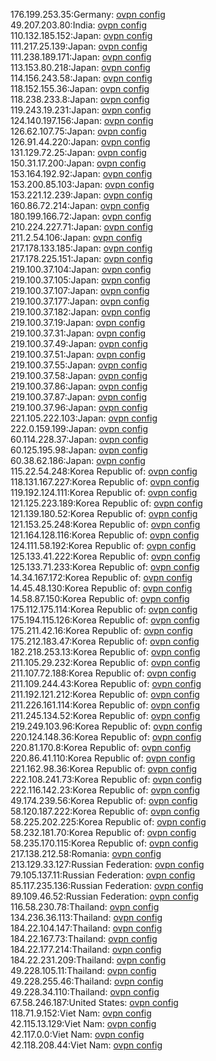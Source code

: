 176.199.253.35:Germany: [ovpn config](vpn/176_199_253_35.ovpn)  
49.207.203.80:India: [ovpn config](vpn/49_207_203_80.ovpn)  
110.132.185.152:Japan: [ovpn config](vpn/110_132_185_152.ovpn)  
111.217.25.139:Japan: [ovpn config](vpn/111_217_25_139.ovpn)  
111.238.189.171:Japan: [ovpn config](vpn/111_238_189_171.ovpn)  
113.153.80.218:Japan: [ovpn config](vpn/113_153_80_218.ovpn)  
114.156.243.58:Japan: [ovpn config](vpn/114_156_243_58.ovpn)  
118.152.155.36:Japan: [ovpn config](vpn/118_152_155_36.ovpn)  
118.238.233.8:Japan: [ovpn config](vpn/118_238_233_8.ovpn)  
119.243.19.231:Japan: [ovpn config](vpn/119_243_19_231.ovpn)  
124.140.197.156:Japan: [ovpn config](vpn/124_140_197_156.ovpn)  
126.62.107.75:Japan: [ovpn config](vpn/126_62_107_75.ovpn)  
126.91.44.220:Japan: [ovpn config](vpn/126_91_44_220.ovpn)  
131.129.72.25:Japan: [ovpn config](vpn/131_129_72_25.ovpn)  
150.31.17.200:Japan: [ovpn config](vpn/150_31_17_200.ovpn)  
153.164.192.92:Japan: [ovpn config](vpn/153_164_192_92.ovpn)  
153.200.85.103:Japan: [ovpn config](vpn/153_200_85_103.ovpn)  
153.221.12.239:Japan: [ovpn config](vpn/153_221_12_239.ovpn)  
160.86.72.214:Japan: [ovpn config](vpn/160_86_72_214.ovpn)  
180.199.166.72:Japan: [ovpn config](vpn/180_199_166_72.ovpn)  
210.224.227.71:Japan: [ovpn config](vpn/210_224_227_71.ovpn)  
211.2.54.106:Japan: [ovpn config](vpn/211_2_54_106.ovpn)  
217.178.133.185:Japan: [ovpn config](vpn/217_178_133_185.ovpn)  
217.178.225.151:Japan: [ovpn config](vpn/217_178_225_151.ovpn)  
219.100.37.104:Japan: [ovpn config](vpn/219_100_37_104.ovpn)  
219.100.37.105:Japan: [ovpn config](vpn/219_100_37_105.ovpn)  
219.100.37.107:Japan: [ovpn config](vpn/219_100_37_107.ovpn)  
219.100.37.177:Japan: [ovpn config](vpn/219_100_37_177.ovpn)  
219.100.37.182:Japan: [ovpn config](vpn/219_100_37_182.ovpn)  
219.100.37.19:Japan: [ovpn config](vpn/219_100_37_19.ovpn)  
219.100.37.31:Japan: [ovpn config](vpn/219_100_37_31.ovpn)  
219.100.37.49:Japan: [ovpn config](vpn/219_100_37_49.ovpn)  
219.100.37.51:Japan: [ovpn config](vpn/219_100_37_51.ovpn)  
219.100.37.55:Japan: [ovpn config](vpn/219_100_37_55.ovpn)  
219.100.37.58:Japan: [ovpn config](vpn/219_100_37_58.ovpn)  
219.100.37.86:Japan: [ovpn config](vpn/219_100_37_86.ovpn)  
219.100.37.87:Japan: [ovpn config](vpn/219_100_37_87.ovpn)  
219.100.37.96:Japan: [ovpn config](vpn/219_100_37_96.ovpn)  
221.105.222.103:Japan: [ovpn config](vpn/221_105_222_103.ovpn)  
222.0.159.199:Japan: [ovpn config](vpn/222_0_159_199.ovpn)  
60.114.228.37:Japan: [ovpn config](vpn/60_114_228_37.ovpn)  
60.125.195.98:Japan: [ovpn config](vpn/60_125_195_98.ovpn)  
60.38.62.186:Japan: [ovpn config](vpn/60_38_62_186.ovpn)  
115.22.54.248:Korea Republic of: [ovpn config](vpn/115_22_54_248.ovpn)  
118.131.167.227:Korea Republic of: [ovpn config](vpn/118_131_167_227.ovpn)  
119.192.124.111:Korea Republic of: [ovpn config](vpn/119_192_124_111.ovpn)  
121.125.223.189:Korea Republic of: [ovpn config](vpn/121_125_223_189.ovpn)  
121.139.180.52:Korea Republic of: [ovpn config](vpn/121_139_180_52.ovpn)  
121.153.25.248:Korea Republic of: [ovpn config](vpn/121_153_25_248.ovpn)  
121.164.128.116:Korea Republic of: [ovpn config](vpn/121_164_128_116.ovpn)  
124.111.58.192:Korea Republic of: [ovpn config](vpn/124_111_58_192.ovpn)  
125.133.41.222:Korea Republic of: [ovpn config](vpn/125_133_41_222.ovpn)  
125.133.71.233:Korea Republic of: [ovpn config](vpn/125_133_71_233.ovpn)  
14.34.167.172:Korea Republic of: [ovpn config](vpn/14_34_167_172.ovpn)  
14.45.48.130:Korea Republic of: [ovpn config](vpn/14_45_48_130.ovpn)  
14.58.87.150:Korea Republic of: [ovpn config](vpn/14_58_87_150.ovpn)  
175.112.175.114:Korea Republic of: [ovpn config](vpn/175_112_175_114.ovpn)  
175.194.115.126:Korea Republic of: [ovpn config](vpn/175_194_115_126.ovpn)  
175.211.42.16:Korea Republic of: [ovpn config](vpn/175_211_42_16.ovpn)  
175.212.183.47:Korea Republic of: [ovpn config](vpn/175_212_183_47.ovpn)  
182.218.253.13:Korea Republic of: [ovpn config](vpn/182_218_253_13.ovpn)  
211.105.29.232:Korea Republic of: [ovpn config](vpn/211_105_29_232.ovpn)  
211.107.72.188:Korea Republic of: [ovpn config](vpn/211_107_72_188.ovpn)  
211.109.244.43:Korea Republic of: [ovpn config](vpn/211_109_244_43.ovpn)  
211.192.121.212:Korea Republic of: [ovpn config](vpn/211_192_121_212.ovpn)  
211.226.161.114:Korea Republic of: [ovpn config](vpn/211_226_161_114.ovpn)  
211.245.134.52:Korea Republic of: [ovpn config](vpn/211_245_134_52.ovpn)  
219.249.103.96:Korea Republic of: [ovpn config](vpn/219_249_103_96.ovpn)  
220.124.148.36:Korea Republic of: [ovpn config](vpn/220_124_148_36.ovpn)  
220.81.170.8:Korea Republic of: [ovpn config](vpn/220_81_170_8.ovpn)  
220.86.41.110:Korea Republic of: [ovpn config](vpn/220_86_41_110.ovpn)  
221.162.98.36:Korea Republic of: [ovpn config](vpn/221_162_98_36.ovpn)  
222.108.241.73:Korea Republic of: [ovpn config](vpn/222_108_241_73.ovpn)  
222.116.142.23:Korea Republic of: [ovpn config](vpn/222_116_142_23.ovpn)  
49.174.239.56:Korea Republic of: [ovpn config](vpn/49_174_239_56.ovpn)  
58.120.187.222:Korea Republic of: [ovpn config](vpn/58_120_187_222.ovpn)  
58.225.202.225:Korea Republic of: [ovpn config](vpn/58_225_202_225.ovpn)  
58.232.181.70:Korea Republic of: [ovpn config](vpn/58_232_181_70.ovpn)  
58.235.170.115:Korea Republic of: [ovpn config](vpn/58_235_170_115.ovpn)  
217.138.212.58:Romania: [ovpn config](vpn/217_138_212_58.ovpn)  
213.129.33.127:Russian Federation: [ovpn config](vpn/213_129_33_127.ovpn)  
79.105.137.11:Russian Federation: [ovpn config](vpn/79_105_137_11.ovpn)  
85.117.235.136:Russian Federation: [ovpn config](vpn/85_117_235_136.ovpn)  
89.109.46.52:Russian Federation: [ovpn config](vpn/89_109_46_52.ovpn)  
116.58.230.78:Thailand: [ovpn config](vpn/116_58_230_78.ovpn)  
134.236.36.113:Thailand: [ovpn config](vpn/134_236_36_113.ovpn)  
184.22.104.147:Thailand: [ovpn config](vpn/184_22_104_147.ovpn)  
184.22.167.73:Thailand: [ovpn config](vpn/184_22_167_73.ovpn)  
184.22.177.214:Thailand: [ovpn config](vpn/184_22_177_214.ovpn)  
184.22.231.209:Thailand: [ovpn config](vpn/184_22_231_209.ovpn)  
49.228.105.11:Thailand: [ovpn config](vpn/49_228_105_11.ovpn)  
49.228.255.46:Thailand: [ovpn config](vpn/49_228_255_46.ovpn)  
49.228.34.110:Thailand: [ovpn config](vpn/49_228_34_110.ovpn)  
67.58.246.187:United States: [ovpn config](vpn/67_58_246_187.ovpn)  
118.71.9.152:Viet Nam: [ovpn config](vpn/118_71_9_152.ovpn)  
42.115.13.129:Viet Nam: [ovpn config](vpn/42_115_13_129.ovpn)  
42.117.0.0:Viet Nam: [ovpn config](vpn/42_117_0_0.ovpn)  
42.118.208.44:Viet Nam: [ovpn config](vpn/42_118_208_44.ovpn)  
